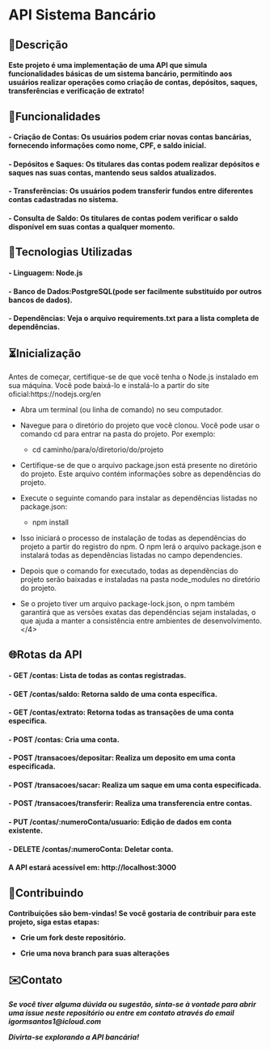 <h1> API Sistema Bancário </h1>

<h2>📖Descrição</h2>
<h4>Este projeto é uma implementação de uma API que simula funcionalidades básicas de um sistema bancário, permitindo aos usuários realizar operações como criação de contas, depósitos, saques, transferências e verificação de extrato!</h4>

<h2>🔧Funcionalidades</h2>
<h4>- Criação de Contas: Os usuários podem criar novas contas bancárias, fornecendo informações como nome, CPF, e saldo inicial.</h4>
<h4>- Depósitos e Saques: Os titulares das contas podem realizar depósitos e saques nas suas contas, mantendo seus saldos atualizados.</h4>
<h4>- Transferências: Os usuários podem transferir fundos entre diferentes contas cadastradas no sistema.</h4>
<h4>- Consulta de Saldo: Os titulares de contas podem verificar o saldo disponível em suas contas a qualquer momento.</h4>

<h2>📡Tecnologias Utilizadas</h2>
 <h4>- Linguagem: Node.js</h4>
 <h4>- Banco de Dados:PostgreSQL(pode ser facilmente substituído por outros bancos de dados).</h4>
 <h4>- Dependências: Veja o arquivo requirements.txt para a lista completa de dependências.</h4>

<h2>⏳Inicialização</h2>
 </h4>Antes de começar, certifique-se de que você tenha o Node.js instalado em sua máquina. Você pode baixá-lo e instalá-lo a partir do site oficial:https://nodejs.org/en 
    
- Abra um terminal (ou linha de comando) no seu computador.

- Navegue para o diretório do projeto que você clonou. Você pode usar o comando cd para entrar na pasta do projeto. Por exemplo:
  - cd caminho/para/o/diretorio/do/projeto

- Certifique-se de que o arquivo package.json está presente no diretório do projeto. Este arquivo contém informações sobre as dependências do projeto.

- Execute o seguinte comando para instalar as dependências listadas no package.json:
  - npm install

- Isso iniciará o processo de instalação de todas as dependências do projeto a partir do registro do npm. O npm lerá o arquivo package.json e instalará todas as dependências listadas no campo dependencies.

- Depois que o comando for executado, todas as dependências do projeto serão baixadas e instaladas na pasta node_modules no diretório do projeto.

- Se o projeto tiver um arquivo package-lock.json, o npm também garantirá que as versões exatas das dependências sejam instaladas, o que ajuda a manter a consistência entre ambientes de desenvolvimento.
</4>


<h2>🌐Rotas da API</h2>
<h4>- GET /contas: Lista de todas as contas registradas.</h4>
<h4> - GET /contas/saldo: Retorna saldo de uma conta específica.</h4>
<h4> - GET /contas/extrato: Retorna todas as transações de uma conta especifica.</h4>
<h4> - POST /contas: Cria uma conta.</h4>
<h4> - POST /transacoes/depositar: Realiza um deposito em uma conta especificada.</h4>
<h4> - POST /transacoes/sacar: Realiza um saque em uma conta especificada.</h4>
<h4> - POST /transacoes/transferir: Realiza uma transferencia entre contas.</h4>
<h4> - PUT /contas/:numeroConta/usuario: Edição de dados em conta existente.</h4>
<h4> - DELETE /contas/:numeroConta: Deletar conta.</h4>

<h4>A API estará acessível em: http://localhost:3000</h4>

<h2>🤝Contribuindo</h2>

<h4>Contribuições são bem-vindas! Se você gostaria de contribuir para este projeto, siga estas etapas:

 - Crie um fork deste repositório.

 - Crie uma nova branch para suas alterações</h4>

<h2>✉️Contato</h2>

<h5>Se você tiver alguma dúvida ou sugestão, sinta-se à vontade para abrir uma issue neste repositório ou entre em contato através do email igormsantos1@icloud.com

Divirta-se explorando a API bancária!</h5>
